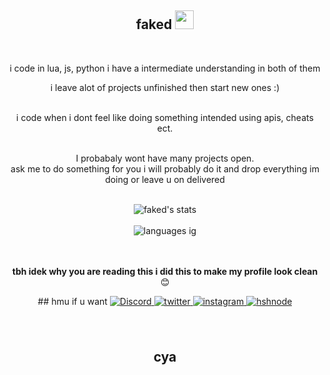 <div align="center">
<h2> faked <img src="https://github.com/abdoachhoubi/abdoachhoubi/blob/main/gifs/Hi.gif" width="30"></h2>
<br />

i code in lua, js, python i have a intermediate understanding in both of them
<br />

i leave alot of projects unfinished then start new ones :)

<br />
i code when i dont feel like doing something intended using apis, cheats ect.
<br />
<br />

I probabaly wont have many projects open.<br />
ask me to do something for you i will probably do it and drop everything im doing or leave u on delivered
<br />
<br />

<img align="center" src="https://github-readme-stats.vercel.app/api?username=n0tfaked&include_all_commits=true&count_private=true&show_icons=true&line_height=30&title_color=CDB4DB&icon_color=CDB4DB&text_color=D3D3D3&bg_color=0A0A0A" alt="faked's stats">
<br />
<br />
<img src="https://github-readme-stats.vercel.app/api/top-langs/?username=n0tfaked&layout=compact&theme=dark&bg_color=0A0A0A" alt="languages ig"/>
<br />
<br />
<br />

**tbh idek why you are reading this i did this to make my profile look clean** 😊

</div>

<div align="center">
## hmu if u want
<a href="https://linkedin.com/in/abdoachhoubi" target="_blank">
<img alt="Discord" src="https://img.shields.io/discord/:serverId">
</a>
<a href="https://twitter.com/abdo_achhoubi" target="_blank">
<img src=https://img.shields.io/badge/twitter-%2300acee.svg?color=1DA1F2&style=for-the-badge&logo=twitter&logoColor=white alt=twitter style="margin-bottom: 5px;" />
</a>
<a href="https://instagram.com/abdo.achhoubi" target="_blank">
<img src=https://img.shields.io/badge/instagram-%ff5851db.svg?color=C13584&style=for-the-badge&logo=instagram&logoColor=white alt=instagram style="margin-bottom: 5px;" />
</a>
<a href="https://achhoubiplus.hashnode.dev" target="_blank">
<img src=https://img.shields.io/badge/hashnode-%2300acee.svg?color=2962FF&style=for-the-badge&logo=hashnode&logoColor=white alt=hshnode style="margin-bottom: 5px;" />
</a>
<br />
<br />
<br />

## cya


<div align="center">

</div>

